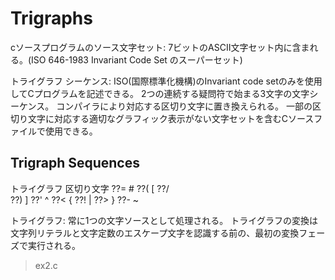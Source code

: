 # Trigraphs
cソースプログラムのソース文字セット:
7ビットのASCII文字セット内に含まれる。(ISO 646-1983 Invariant Code Set のスーパーセット)

トライグラフ シーケンス:
ISO(国際標準化機構)のInvariant code setのみを使用してCプログラムを記述できる。
2つの連続する疑問符で始まる3文字の文字シーケンス。
コンパイラにより対応する区切り文字に置き換えられる。
一部の区切り文字に対応する適切なグラフィック表示がない文字セットを含むCソースファイルで使用できる。

## Trigraph Sequences
トライグラフ 	区切り文字
??= 	        #
??( 	        [
??/ 	        \
??) 	        ]
??' 	        ^
??< 	        {
??! 	        |
??> 	        }
??- 	        ~

トライグラフ:
常に1つの文字ソースとして処理される。
トライグラフの変換は文字列リテラルと文字定数のエスケープ文字を認識する前の、最初の変換フェーズで実行される。
> ex2.c
